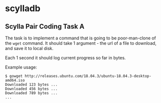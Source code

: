 # scylladb

Scylla Pair Coding Task A
-------------------------

The task is to implement a command that is going to be poor-man-clone of the `wget` command. It should take 1 argument - the url of a file to download, and save it to local disk.

Each 1 second it should log current progress so far in bytes.

Example usage:

```
$ gowget http://releases.ubuntu.com/18.04.3/ubuntu-18.04.3-desktop-amd64.iso
Downloaded 123 bytes ...
Downloaded 456 bytes ...
Downloaded 789 bytes ...
...
```
